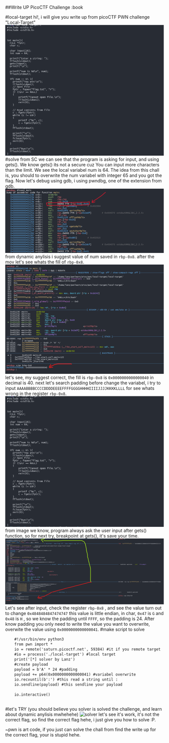 ##Write UP PicoCTF Challenge :book

#local-target
hi!, i will give you write up from picoCTF PWN challenge "Local-Target"
![Source Code](./img/1.png)
#solve
from SC we can see that the program is asking for input, and  using gets(). We know gets() its not a secure cuz You can input more characters than the limit. We see the local variabel num is 64. The idea from this chall is, you should to overwrite the num variabel with integer 65 and you got the flag. Now let's debug using gdb, i using pwndbg, one of the extension from gdb. 
![Anylisis GDB](img/2.png)
from dynamic anylisis i suggest value of num saved in `rbp-0x8`. after the mov let's see whats the fill of `rbp-0x8`. 
![Anylisis 2](img/3.png)
let's see, my suggest correct, the fill is `rbp-0x8` is `0x0000000000000040` in decimal is 40. next let's search padding before change the variabel, i try to input `AAAABBBBCCCCDDDDEEEEFFFFGGGGHHHHIIIIJJJJKKKKLLLL` for see whats wrong in the register `rbp-0x8`.
![gets](img/1.png)
from image we know, program always ask the user input after gets() function, so for next try, breakpoint at gets(), it's save your time.
![input](img/5.png)
Let's see after input, check the register `rbp-0x8` , and see the value turn out to change `0x4848484847474747` this value is little endian, in char, `0x47` is `G` and `0x48` is `H` , so we know the padding until  `FFFF`, so the padding is 24. After know padding you only need to write the value you want to overwrite, overwite the value using `0x0000000000000041`.
#make script to solve
```
    #!/usr/bin/env python3
    from pwn import *
    io = remote('saturn.picoctf.net', 59384) #it if you remote target
    #io = process('./local-target') #local target
    print('[*] solver by Lanz')
    #create payload
    payload = b'A' * 24 #padding
    payload += p64(0x0000000000000041) #variabel overwrite
    io.recvuntil(b':') #this read a string until :
    io.sendline(payload) #this sendline your payload

    io.interactive()
        
```

#let's TRY (you should believe you solver is solved the challenge, and learn about dynamic anylisis mwhehehe)
![solver](img/7.png)
let's see it's work, it's not the correct flag, so find the correct flag hehe, i just give you how to solve :P.

~pwn is art code, if you just can solve the chall from find the write up for the correct flag, your is stupid hehe.

